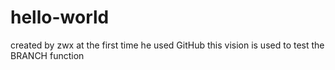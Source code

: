 # hello-world
created by zwx at the first time  he used GitHub
this vision is used to test the BRANCH function
